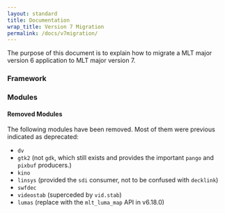 ```yaml
---
layout: standard
title: Documentation
wrap_title: Version 7 Migration
permalink: /docs/v7migration/
---
```


The purpose of this document is to explain how to migrate a MLT major version 6 application to MLT major version 7.

### Framework

### Modules

#### Removed Modules

The following modules have been removed. Most of them were previous indicated as deprecated:

- `dv`
- `gtk2` (not `gdk`, which still exists and provides the important `pango` and `pixbuf` producers.)
- `kino`
- `linsys` (provided the `sdi` consumer, not to be confused with `decklink`)
- `swfdec`
- `videostab` (superceded by `vid.stab`)
- `lumas` (replace with the `mlt_luma_map` API in v6.18.0)
